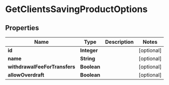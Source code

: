 # GetClientsSavingProductOptions

## Properties
Name | Type | Description | Notes
------------ | ------------- | ------------- | -------------
**id** | **Integer** |  |  [optional]
**name** | **String** |  |  [optional]
**withdrawalFeeForTransfers** | **Boolean** |  |  [optional]
**allowOverdraft** | **Boolean** |  |  [optional]
